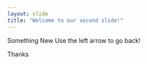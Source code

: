 ```yaml
---
layout: slide
title: "Welcome to our second slide!"
---
```

Something New
Use the left arrow to go back!

Thanks
